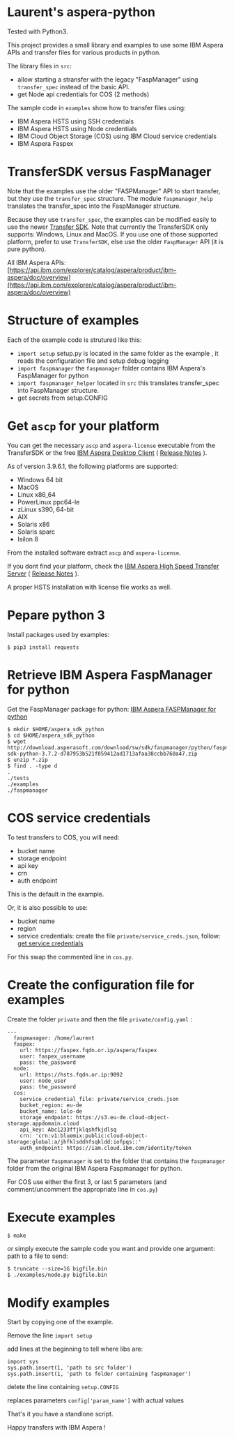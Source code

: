 # Laurent's aspera-python

Tested with Python3.

This project provides a small library and examples to use some IBM Aspera APIs and transfer files for various products in python.

The library files in `src`:

* allow starting a stransfer with the legacy "FaspManager" using `transfer_spec` instead of the basic API.
* get Node api credentials for COS (2 methods)

The sample code in `examples` show how to transfer files using:

* IBM Aspera HSTS using SSH credentials
* IBM Aspera HSTS using Node credentials
* IBM Cloud Object Storage (COS) using IBM Cloud service credentials
* IBM Aspera Faspex

# TransferSDK versus FaspManager

Note that the examples use the older "FASPManager" API to start transfer, but they use the `transfer_spec` structure. The module `faspmanager_help` translates the transfer_spec into the FaspManager structure.

Because they use `transfer_spec`, the examples can be modified easily to use the newer [Transfer SDK](https://api.ibm.com/explorer/catalog/aspera/product/ibm-aspera/api/transfer-sdk/doc/guides-toc). Note that currently the TransferSDK only supports: Windows, Linux and MacOS. If you use one of those supported platform, prefer to use `TransferSDK`, else use the older `FaspManager` API (it is pure python).

All IBM Aspera APIs: [https://api.ibm.com/explorer/catalog/aspera/product/ibm-aspera/doc/overview](https://api.ibm.com/explorer/catalog/aspera/product/ibm-aspera/doc/overview)

# Structure of examples

Each of the example code is strutured like this:

* `import setup` setup.py is located in the same folder as the example , it reads the configuration file and setup debug logging
* `import faspmanager` the `faspmanager` folder contains IBM Aspera's FaspManager for python
* `import faspmanager_helper` located in `src` this translates transfer_spec into FaspManager structure.
* get secrets from setup.CONFIG

# Get `ascp` for your platform

You can get the necessary `ascp` and `aspera-license` executable from the TransferSDK or the free [IBM Aspera Desktop Client](https://www.ibm.com/support/fixcentral/swg/selectFixes?product=ibm/Other%20software/IBM%20Aspera%20Desktop%20Client) ( [Release Notes](https://www.ibm.com/support/knowledgecenter/SSXN9J_3.9.6/relnote/desktop_client_relnotes.html) ).

As of version 3.9.6.1, the following platforms are supported:

* Windows 64 bit
* MacOS
* Linux x86_64
* PowerLinux ppc64-le
* zLinux s390, 64-bit
* AIX
* Solaris x86
* Solaris sparc
* Isilon 8

From the installed software extract `ascp` and `aspera-license`.

If you dont find your platform, check the
[IBM Aspera High Speed Transfer Server](https://www.ibm.com/support/fixcentral/swg/selectFixes?product=ibm/Other%20software/IBM%20Aspera%20High-Speed%20Transfer%20Server)
( [Release Notes](https://www.ibm.com/support/knowledgecenter/SSL85S_3.9.6/relnote/hsts_relnotes.html) ).

A proper HSTS installation with license file works as well.

# Pepare python 3

Install packages used by examples:

```
$ pip3 install requests
```

# Retrieve IBM Aspera FaspManager for python

Get the FaspManager package for python:
[IBM Aspera FASPManager for python](https://api.ibm.com/explorer/catalog/aspera/product/ibm-aspera/api/fasp-manager-sdk/doc/guide)

```
$ mkdir $HOME/aspera_sdk_python
$ cd $HOME/aspera_sdk_python
$ wget http://download.asperasoft.com/download/sw/sdk/faspmanager/python/faspmanager-sdk-python-3.7.2-d787953b521f059412ad1713afaa38ccbb760a47.zip
$ unzip *.zip
$ find . -type d
.
./tests
./examples
./faspmanager
```

# COS service credentials

To test transfers to COS, you will need:

* bucket name
* storage endpoint
* api key
* crn
* auth endpoint

This is the default in the example.

Or, it is also possible to use:

* bucket name
* region
* service credentials: create the file `private/service_creds.json`, follow: [get service credentials](https://www.rubydoc.info/gems/asperalm#ibm-cloud-object-storage)

For this swap the commented line in `cos.py`.

# Create the configuration file for examples

Create the folder `private` and then the file `private/config.yaml` :

```
---
  faspmanager: /home/laurent
  faspex:
    url: https://faspex.fqdn.or.ip/aspera/faspex
    user: faspex_username
    pass: the_password
  node:
    url: https://hsts.fqdn.or.ip:9092
    user: node_user
    pass: the_password
  cos:
    service_credential_file: private/service_creds.json
    bucket_region: eu-de
    bucket_name: lolo-de
    storage_endpoint: https://s3.eu-de.cloud-object-storage.appdomain.cloud
    api_key: Abc1233ffjklqshfkjdlsq
    crn: 'crn:v1:bluemix:public:cloud-object-storage:global:a/jhfklsddhfsqkldd:iofpqs::'
    auth_endpoint: https://iam.cloud.ibm.com/identity/token
```

The parameter `faspmanager` is set to the folder that contains the `faspmanager` folder from the original IBM Aspera Faspmanager for python.

For COS use either the first 3, or last 5 parameters (and comment/uncomment the appropriate line in `cos.py`)

# Execute examples

```
$ make
```

or simply execute the sample code you want and provide one argument: path to a file to send:

```
$ truncate --size=1G bigfile.bin
$ ./examples/node.py bigfile.bin
```

# Modify examples

Start by copying one of the example.

Remove the line `import setup`

add lines at the beginning to tell where libs are:

```
import sys
sys.path.insert(1, 'path to src folder')
sys.path.insert(1, 'path to folder containing faspmanager')
```

delete the line containing `setup.CONFIG`

replaces parameters `config['param_name']` with actual values

That's it you have a standlone script.

Happy transfers with IBM Aspera !

